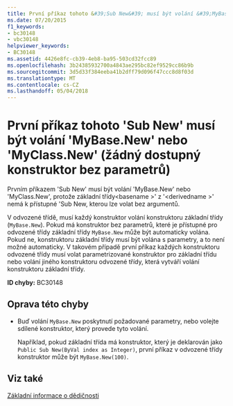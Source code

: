 ```yaml
---
title: První příkaz tohoto &#39;Sub New&#39; musí být volání &#39;MyBase.New&#39; nebo &#39;MyClass.New&#39; (žádný dostupný konstruktor bez parametrů)
ms.date: 07/20/2015
f1_keywords:
- bc30148
- vbc30148
helpviewer_keywords:
- BC30148
ms.assetid: 4426e8fc-cb39-4eb8-ba95-503cd32fcc89
ms.openlocfilehash: 3b24385932700a4843ae295bc82ef9529cc86b9b
ms.sourcegitcommit: 3d5d33f384eeba41b2dff79d096f47ccc8d8f03d
ms.translationtype: MT
ms.contentlocale: cs-CZ
ms.lasthandoff: 05/04/2018
---
```

# <a name="first-statement-of-this-39sub-new39-must-be-a-call-to-39mybasenew39-or-39myclassnew39-no-accessible-constructor-without-parameters"></a>První příkaz tohoto &#39;Sub New&#39; musí být volání &#39;MyBase.New&#39; nebo &#39;MyClass.New&#39; (žádný dostupný konstruktor bez parametrů)
Prvním příkazem 'Sub New' musí být volání 'MyBase.New' nebo 'MyClass.New', protože základní třídy\<basename >' z '\<derivedname >' nemá k přístupné 'Sub New, kterou lze volat bez argumentů.  
  
 V odvozené třídě, musí každý konstruktor volání konstruktoru základní třídy (`MyBase.New`). Pokud má konstruktor bez parametrů, které je přístupné pro odvozené třídy základní třídy `MyBase.New` může být automaticky volána. Pokud ne, konstruktoru základní třídy musí být volána s parametry, a to není možné automaticky. V takovém případě první příkaz každých konstruktoru odvozené třídy musí volat parametrizované konstruktor pro základní třídu nebo volání jiného konstruktoru odvozené třídy, která vytváří volání konstruktoru základní třídy.  
  
 **ID chyby:** BC30148  
  
## <a name="to-correct-this-error"></a>Oprava této chyby  
  
-   Buď volání `MyBase.New` poskytnutí požadované parametry, nebo volejte sdílené konstruktor, který provede tyto volání.  
  
     Například, pokud základní třída má konstruktor, který je deklarován jako `Public Sub New(ByVal index as Integer)`, první příkaz v odvozené třídy konstruktor může být `MyBase.New(100)`.  
  
## <a name="see-also"></a>Viz také  
 [Základní informace o dědičnosti](../../../visual-basic/programming-guide/language-features/objects-and-classes/inheritance-basics.md)
